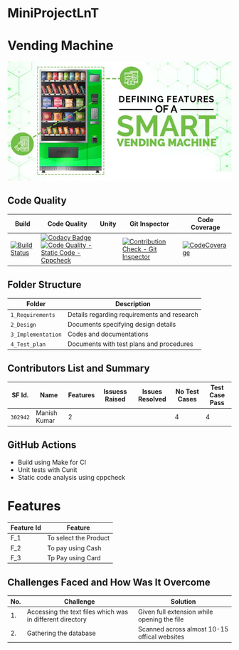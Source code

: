 # MiniProjectLnT

# Vending Machine
![VM](https://github.com/manish04-mu/MiniProjectLnT/blob/main/1_Requirements/VendingMachine.jpg)

## Code Quality
| Build                | Code Quality | Unity | Git Inspector | Code Coverage |
| -------------------- | ------------ | ------| ------------- | ------------- |
|[![Build Status](https://github.com/mainsh04-mu/MiniProjectLnT/actions/workflows/cppcheck.yml/badge.svg)](https://github.com/mainsh04-mu/MiniProjectLnT/actions/workflows/cppcheck.yml)|[![Codacy Badge](https://api.codacy.com/project/badge/Grade/9a09ea0296474c01b3ad9a8cb54d4379)](https://app.codacy.com/gh/manish04-mu/MiniProjectLnT?utm_source=github.com&utm_medium=referral&utm_content=manish04-mu/MiniProjectLnT&utm_campaign=Badge_Grade_Settings) <br> [![Code Quality - Static Code - Cppcheck](https://github.com/manish04-mu/MiniProjectLnT/actions/workflows/cppcheck.yml/badge.svg)](https://github.com/manish04-mu/MiniProjectLnT/actions/workflows/cppcheck.yml)||[![Contribution Check - Git Inspector](https://github.com/manish04-mu/MiniProjectLnT/actions/workflows/gitinspector.yml/badge.svg)](https://github.com/manish04-mu/MiniProjectLnT/actions/workflows/gitinspector.yml) | [![CodeCoverage](https://github.com/manish04-mu/MiniProjectLnT/actions/workflows/gcov.yml/badge.svg)](https://github.com/manish04-mu/MiniProjectLnT/actions/workflows/gcov.yml)

## Folder Structure
Folder             | Description
------------------ | -----------------------------------------
`1_Requirements`   | Details regarding requirements and research
`2_Design`         | Documents specifying design details
`3_Implementation` | Codes and documentations
`4_Test_plan`      | Documents with test plans and procedures

## Contributors List and Summary

SF Id. |  Name   |    Features    | Issuess Raised |Issues Resolved|No Test Cases|Test Case Pass
-------|---------|----------------|----------------|---------------|-------------|--------------
`302942` | Manish Kumar  |  2|     |  | 4|4|     

## GitHub Actions
* Build using Make for CI
* Unit tests with Cunit
* Static code analysis using cppcheck

# Features
| Feature Id | Feature |
| -----------|---------|
|F_1| To select the Product |
|F_2| To pay using Cash |
|F_3| Tp Pay using Card |


## Challenges Faced and How Was It Overcome
| No. | Challenge | Solution
|-----|-----------|--------
|1. | Accessing the text files which was in different directory | Given full extension while opening the file
|2. | Gathering the database | Scanned across almost 10-15 offical websites  |


